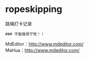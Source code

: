 # ropeskipping
跳绳打卡记录

    ### 不能瘦毋宁死！！

MdEditor：http://www.mdeditor.com/ <br> 
MaHua：http://www.mdeditor.com/


